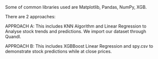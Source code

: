 Some of common libraries used are Matplotlib, Pandas, NumPy, XGB. 

There are 2 approaches:

APPROACH A:
This includes KNN Algorithm and Linear Regression to Analyse stock trends and predictions. We import our dataset through Quandl. 

APPROACH B:
This includes XGBBoost Linear Regression and spy.csv to demonstrate stock predictions while at close prices. 
